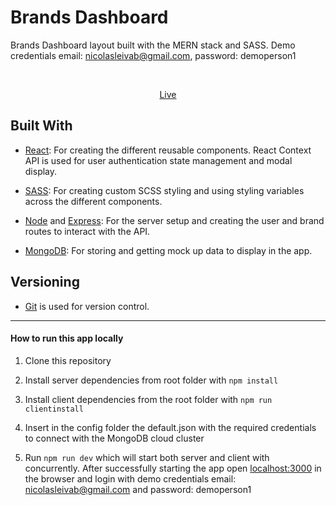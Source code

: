 # Brands Dashboard

Brands Dashboard layout built with the MERN stack and SASS.
Demo credentials email: nicolasleivab@gmail.com, password: demoperson1

<br  />

<p align="center"><a  href="https://remazing-challenge.herokuapp.com/">Live</a></p>

## Built With

- [React](https://reactjs.org/): For creating the different reusable components. React Context API is used for user authentication state management and modal display.

- [SASS](https://sass-lang.com/): For creating custom SCSS styling and using styling variables across the different components.

- [Node](https://nodejs.org/en/) and [Express](https://expressjs.com/): For the server setup and creating the user and brand routes to interact with the API.

- [MongoDB](https://www.mongodb.com/cloud/atlas): For storing and getting mock up data to display in the app.

## Versioning

- [Git](https://git-scm.com) is used for version control.

---

#### How to run this app locally

1. Clone this repository

2. Install server dependencies from root folder with `npm install`

3. Install client dependencies from the root folder with `npm run clientinstall`

4. Insert in the config folder the default.json with the required credentials to connect with the MongoDB cloud cluster

5. Run `npm run dev` which will start both server and client with concurrently. After successfully starting the app open [localhost:3000](http://localhost:3000/) in the browser and login with demo credentials email: nicolasleivab@gmail.com and password: demoperson1
